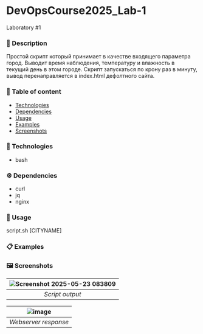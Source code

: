 # DevOpsCourse2025_Lab-1
Laboratory #1

### 📜 Description
Простой скрипт который принимает в качестве входящего параметра город. Выводит время наблюдения, температуру и влажность в текущий день в этом городе.
Скрипт запускаться по крону раз в минуту, вывод перенаправляется в index.html дефолтного сайта.

### 📃 Table of content
- [Technologies](###Technologies)
- [Dependencies](###Dependencies)
- [Usage](#Usage)
- [Examples](#Examples)
- [Screenshots](###Screenshots)

### 🔧 Technologies
- bash

### ⚙️ Dependencies
- curl
- jq
- nginx

### 🚀 Usage
script.sh [CITYNAME]

### 📋 Examples


### 🖼️ Screenshots
| ![Screenshot 2025-05-23 083809](https://github.com/user-attachments/assets/c0c2966a-566e-476a-8db2-e3acb01b5c62 "Script output") |
|:-:|
| *Script output* |

| ![image](https://github.com/user-attachments/assets/9b17cc32-77eb-4c62-94a0-70448a523330) |
|:-:|
| *Webserver response* |

